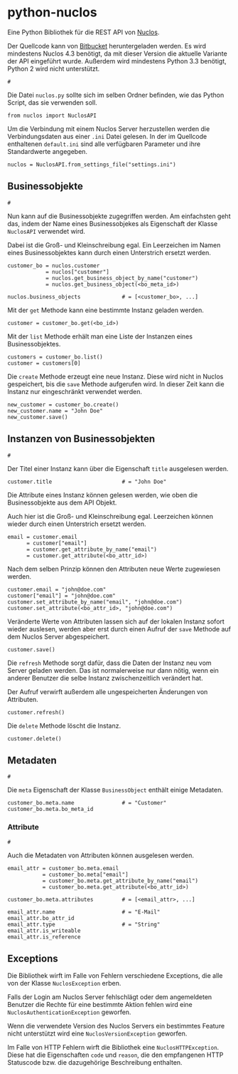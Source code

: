 # python-nuclos

Eine Python Bibliothek für die REST API von [Nuclos](http://www.nuclos.de/).

Der Quellcode kann von [Bitbucket](https://bitbucket.org/saierd/python-nuclos) heruntergeladen werden. Es wird
mindestens Nuclos 4.3 benötigt, da mit dieser Version die aktuelle Variante der API eingeführt wurde. Außerdem wird
mindestens Python 3.3 benötigt, Python 2 wird nicht unterstützt.

    #

Die Datei `nuclos.py` sollte sich im selben Ordner befinden, wie das Python Script, das sie verwenden soll.

    from nuclos import NuclosAPI

Um die Verbindung mit einem Nuclos Server herzustellen werden die Verbindungsdaten aus einer `.ini` Datei gelesen. In
der im Quellcode enthaltenen `default.ini` sind alle verfügbaren Parameter und ihre Standardwerte angegeben.

    nuclos = NuclosAPI.from_settings_file("settings.ini")

## Businessobjekte

    #

Nun kann auf die Businessobjekte zugegriffen werden. Am einfachsten geht das, indem der Name eines Businessobjekes als
Eigenschaft der Klasse `NuclosAPI` verwendet wird.

Dabei ist die Groß- und Kleinschreibung egal. Ein Leerzeichen im Namen eines Businessobjektes kann durch einen
Unterstrich ersetzt werden.

    customer_bo = nuclos.customer
                = nuclos["customer"]
                = nuclos.get_business_object_by_name("customer")
                = nuclos.get_business_object(<bo_meta_id>)

    nuclos.business_objects             # = [<customer_bo>, ...]

Mit der `get` Methode kann eine bestimmte Instanz geladen werden.

    customer = customer_bo.get(<bo_id>)

Mit der `list` Methode erhält man eine Liste der Instanzen eines Businessobjektes.

    customers = customer_bo.list()
    customer = customers[0]

Die `create` Methode erzeugt eine neue Instanz. Diese wird nicht in Nuclos gespeichert, bis die `save` Methode
aufgerufen wird. In dieser Zeit kann die Instanz nur eingeschränkt verwendet werden.

    new_customer = customer_bo.create()
    new_customer.name = "John Doe"
    new_customer.save()

## Instanzen von Businessobjekten

    #

Der Titel einer Instanz kann über die Eigenschaft `title` ausgelesen werden.

    customer.title                      # = "John Doe"

Die Attribute eines Instanz können gelesen werden, wie oben die Businessobjekte aus dem API Objekt.

Auch hier ist die Groß- und Kleinschreibung egal. Leerzeichen können wieder durch einen Unterstrich ersetzt werden.

    email = customer.email
          = customer["email"]
          = customer.get_attribute_by_name("email")
          = customer.get_attribute(<bo_attr_id>)

Nach dem selben Prinzip können den Attributen neue Werte zugewiesen werden.

    customer.email = "john@doe.com"
    customer["email"] = "john@doe.com"
    customer.set_attribute_by_name("email", "john@doe.com")
    customer.set_attribute(<bo_attr_id>, "john@doe.com")

Veränderte Werte von Attributen lassen sich auf der lokalen Instanz sofort wieder auslesen, werden aber erst durch
einen Aufruf der `save` Methode auf dem Nuclos Server abgespeichert.

    customer.save()

Die `refresh` Methode sorgt dafür, dass die Daten der Instanz neu vom Server geladen werden. Das ist normalerweise nur
dann nötig, wenn ein anderer Benutzer die selbe Instanz zwischenzeitlich verändert hat.

Der Aufruf verwirft außerdem alle ungespeicherten Änderungen von Attributen.

    customer.refresh()

Die `delete` Methode löscht die Instanz.

    customer.delete()

## Metadaten

    #

Die `meta` Eigenschaft der Klasse `BusinessObject` enthält einige Metadaten.

    customer_bo.meta.name               # = "Customer"
    customer_bo.meta.bo_meta_id

### Attribute

    #

Auch die Metadaten von Attributen können ausgelesen werden.

    email_attr = customer_bo.meta.email
               = customer_bo.meta["email"]
               = customer_bo.meta.get_attribute_by_name("email")
               = customer_bo.meta.get_attribute(<bo_attr_id>)

    customer_bo.meta.attributes         # = [<email_attr>, ...]

    email_attr.name                     # = "E-Mail"
    email_attr.bo_attr_id
    email_attr.type                     # = "String"
    email_attr.is_writeable
    email_attr.is_reference

## Exceptions

Die Bibliothek wirft im Falle von Fehlern verschiedene Exceptions, die alle von der Klasse `NuclosException` erben.

Falls der Login am Nuclos Server fehlschlägt oder dem angemeldeten Benutzer die Rechte für eine bestimmte Aktion fehlen
wird eine `NuclosAuthenticationException` geworfen.

Wenn die verwendete Version des Nuclos Servers ein bestimmtes Feature nicht unterstützt wird eine
`NuclosVersionException` geworfen. 

Im Falle von HTTP Fehlern wirft die Bibliothek eine `NuclosHTTPException`. Diese hat die Eigenschaften `code` und
`reason`, die den empfangenen HTTP Statuscode bzw. die dazugehörige Beschreibung enthalten.
